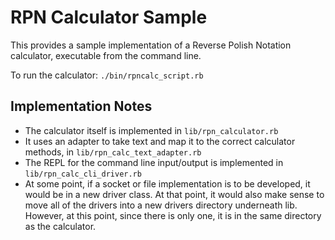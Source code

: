 # RPN Calculator Sample
This provides a sample implementation of a Reverse Polish Notation calculator, executable from the command line.

To run the calculator: `./bin/rpncalc_script.rb`

## Implementation Notes
- The calculator itself is implemented in `lib/rpn_calculator.rb`
- It uses an adapter to take text and map it to the correct calculator methods, in `lib/rpn_calc_text_adapter.rb`
- The REPL for the command line input/output is implemented in `lib/rpn_calc_cli_driver.rb` 
- At some point, if a socket or file implementation is to be developed, it would be in a new driver class.  At that point, it would also make sense to move all of the drivers into a new drivers directory underneath lib.  However, at this point, since there is only one, it is in the same directory as the calculator.